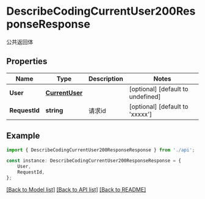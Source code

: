 # DescribeCodingCurrentUser200ResponseResponse

公共返回体

## Properties

Name | Type | Description | Notes
------------ | ------------- | ------------- | -------------
**User** | [**CurrentUser**](CurrentUser.md) |  | [optional] [default to undefined]
**RequestId** | **string** | 请求id | [optional] [default to 'xxxxx']

## Example

```typescript
import { DescribeCodingCurrentUser200ResponseResponse } from './api';

const instance: DescribeCodingCurrentUser200ResponseResponse = {
    User,
    RequestId,
};
```

[[Back to Model list]](../README.md#documentation-for-models) [[Back to API list]](../README.md#documentation-for-api-endpoints) [[Back to README]](../README.md)
